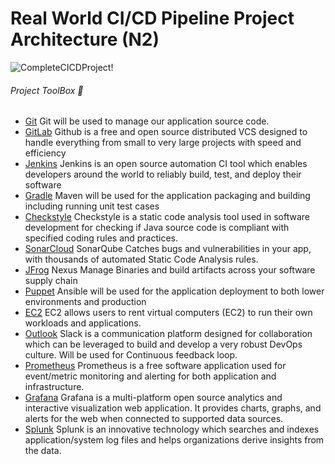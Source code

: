 # Real World CI/CD Pipeline Project Architecture (N2)
![CompleteCICDProject!](https://lucid.app/publicSegments/view/47680ec6-d955-4714-a456-1dc0f0d0ceb6/image.png) 

###### Project ToolBox 🧰
- [Git](https://git-scm.com/) Git will be used to manage our application source code.
- [GitLab](https://gitlab.com/) Github is a free and open source distributed VCS designed to handle everything from small to very large projects with speed and efficiency
- [Jenkins](https://www.jenkins.io/) Jenkins is an open source automation CI tool which enables developers around the world to reliably build, test, and deploy their software
- [Gradle](https://gradle.com/) Maven will be used for the application packaging and building including running unit test cases
- [Checkstyle](https://checkstyle.sourceforge.io/) Checkstyle is a static code analysis tool used in software development for checking if Java source code is compliant with specified coding rules and practices.
- [SonarCloud](https://sonarsource.com/) SonarQube Catches bugs and vulnerabilities in your app, with thousands of automated Static Code Analysis rules.
- [JFrog](https://www.jfrog.com/) Nexus Manage Binaries and build artifacts across your software supply chain
- [Puppet](https://www.puppet.com/) Ansible will be used for the application deployment to both lower environments and production
- [EC2](https://aws.amazon.com/ec2/) EC2 allows users to rent virtual computers (EC2) to run their own workloads and applications.
- [Outlook](https://outlook.com/) Slack is a communication platform designed for collaboration which can be leveraged to build and develop a very robust DevOps culture. Will be used for Continuous feedback loop.
- [Prometheus](https://prometheus.io/) Prometheus is a free software application used for event/metric monitoring and alerting for both application and infrastructure.
- [Grafana](https://grafana.com/) Grafana is a multi-platform open source analytics and interactive visualization web application. It provides charts, graphs, and alerts for the web when connected to supported data sources.
- [Splunk](https://www.splunk.com/) Splunk is an innovative technology which searches and indexes application/system log files and helps organizations derive insights from the data.

